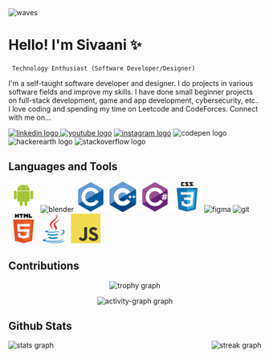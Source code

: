 <img src = "https://github.com/user-attachments/assets/d996f02c-b9c9-4833-8520-04f74c56d90d" alt = "waves" height="20" width ="1200"/>
<h1 align = "left">Hello! I'm Sivaani ✨ </h1>
<p>

<code> Technology Enthusiast (Software Developer/Designer) </code>

<p> I'm a self-taught software developer and designer. I do projects in various software fields and improve my skills. I have done small beginner projects on full-stack development, game and app development, cybersecurity, etc.. I love coding and spending my time on Leetcode and CodeForces. Connect with me on...
</p>
  
<div align="left">
 <a href="https://www.linkedin.com/in/sivaani-janaswamy-2b2a32291/"> <img src="https://img.shields.io/static/v1?message=LinkedIn&logo=linkedin&label=&color=0077B5&logoColor=white&labelColor=&style=for-the-badge" height="30" alt="linkedin logo"  /> </a>
 <a href = "https://www.youtube.com/@sivaanijanaswamy7451"><img src="https://img.shields.io/static/v1?message=Youtube&logo=youtube&label=&color=FF0000&logoColor=white&labelColor=&style=for-the-badge" height="30" alt="youtube logo"  /></a>
  <a href ="https://www.instagram.com/sivaani_janaswamy/"><img src="https://img.shields.io/static/v1?message=Instagram&logo=instagram&label=&color=E4405F&logoColor=white&labelColor=&style=for-the-badge" height="30" alt="instagram logo"  /></a>
  <img src="https://img.shields.io/static/v1?message=Codepen&logo=codepen&label=&color=green&logoColor=white&labelColor=&style=for-the-badge" height="30" alt="codepen logo"  />
  <img src="https://img.shields.io/static/v1?message=HackerEarth&logo=hackerearth&label=&color=243c55&logoColor=white&labelColor=&style=for-the-badge" height="30" alt="hackerearth logo"  />
  <img src="https://img.shields.io/static/v1?message=Stackoverflow&logo=stackoverflow&label=&color=FE7A16&logoColor=white&labelColor=&style=for-the-badge" height="30" alt="stackoverflow logo"  />
</div>

<p align = "left">
<h2 align="left">Languages and Tools </h2>
  
<img src="https://raw.githubusercontent.com/devicons/devicon/master/icons/android/android-original-wordmark.svg" alt="android" width="60" height="60"/>  <img src="https://download.blender.org/branding/community/blender_community_badge_white.svg" alt="blender" width="60" height="60"/>   <img src="https://raw.githubusercontent.com/devicons/devicon/master/icons/c/c-original.svg" alt="c" width="60" height="60"/>  <img src="https://raw.githubusercontent.com/devicons/devicon/master/icons/cplusplus/cplusplus-original.svg" alt="cplusplus" width="60" height="60"/>  <img src="https://raw.githubusercontent.com/devicons/devicon/master/icons/csharp/csharp-original.svg" alt="csharp" width="60" height="60"/>  <img src="https://raw.githubusercontent.com/devicons/devicon/master/icons/css3/css3-original-wordmark.svg" alt="css3" width="60" height="60"/> <img src="https://www.vectorlogo.zone/logos/figma/figma-icon.svg" alt="figma" width="40" height="40"/> <img src="https://www.vectorlogo.zone/logos/git-scm/git-scm-icon.svg" alt="git" width="60" height="60"/> <img src="https://raw.githubusercontent.com/devicons/devicon/master/icons/html5/html5-original-wordmark.svg" alt="html5" width="60" height="60"/><img src="https://raw.githubusercontent.com/devicons/devicon/master/icons/java/java-original.svg" alt="java" width="60" height="60"/> <img src="https://raw.githubusercontent.com/devicons/devicon/master/icons/javascript/javascript-original.svg" alt="javascript" width="60" height="60"/> 
  
</p>

<p>
<h2 align = "left"> Contributions </h2>
 <p align = "center"><img  src="https://github-profile-trophy.vercel.app?username=Sivaani-Janaswamy&theme=matrix&column=5&row=1&margin-w=8&margin-h=8&no-bg=false&no-frame=false&order=4" height="150" alt="trophy graph" /> </p>
  
<p align = "center"> <img src="https://github-readme-activity-graph.vercel.app/graph?username=Sivaani-Janaswamy&radius=16&theme=merko&area=true&order=5" height="300" alt="activity-graph graph" /> </p>
 
</p>

<h2>Github Stats</h2>

<p style="display: flex; justify-content: space-between; align-items: center;">
  <img src="https://github-readme-stats.vercel.app/api?username=Sivaani-Janaswamy&hide_title=false&hide_rank=false&show_icons=true&include_all_commits=true&count_private=true&disable_animations=false&theme=merko&locale=en&hide_border=false&order=1" height="150" alt="stats graph" style="margin-right: 10px;" />
  
  <img src="https://streak-stats.demolab.com?user=Sivaani-Janaswamy&locale=en&mode=daily&theme=merko&hide_border=false&border_radius=5&order=3" height="150" alt="streak graph" style="margin-left: 10px;" />
</p>









